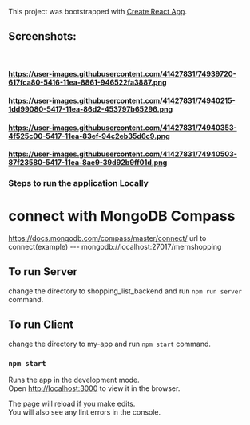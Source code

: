 This project was bootstrapped with [Create React App](https://github.com/facebook/create-react-app).

## Screenshots:

<br/>

#### https://user-images.githubusercontent.com/41427831/74939720-617fca80-5416-11ea-8861-946522fa3887.png

#### https://user-images.githubusercontent.com/41427831/74940215-1dd99080-5417-11ea-86d2-453797b65296.png

#### https://user-images.githubusercontent.com/41427831/74940353-4f525c00-5417-11ea-83ef-94c2eb35d6c9.png

#### https://user-images.githubusercontent.com/41427831/74940503-87f23580-5417-11ea-8ae9-39d92b9ff01d.png

### Steps to run the application Locally

# connect with MongoDB Compass

https://docs.mongodb.com/compass/master/connect/
url to connect(example) --- mongodb://localhost:27017/mernshopping

## To run Server

change the directory to shopping_list_backend and run `npm run server` command.

## To run Client

change the directory to my-app and run `npm start` command.

### `npm start`

Runs the app in the development mode.<br />
Open [http://localhost:3000](http://localhost:3000) to view it in the browser.

The page will reload if you make edits.<br />
You will also see any lint errors in the console.
